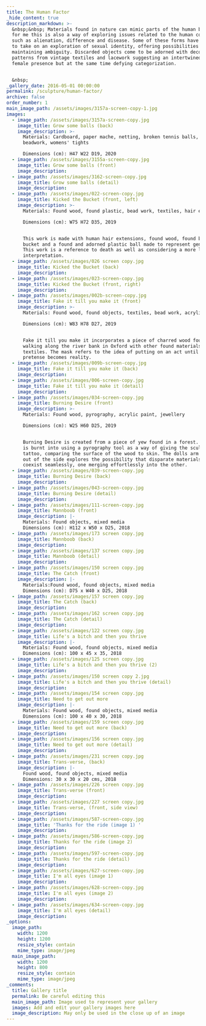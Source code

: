 ```yaml
---
title: The Human Factor
_hide_content: true
description_markdown: >-
  &nbsp;&nbsp; Materials found in nature can mimic parts of the human body and
  for me this is also a way of exploring issues related to the human condition
  such as alienation, difference and disease. Some of these forms have evolved
  to take on an exploration of sexual identity, offering possibilities but
  maintaining ambiguity. Discarded objects come to be adorned with decorative
  patterns from vintage textiles and lacework suggesting an intertwined male and
  female presence but at the same time defying categorization.


  &nbsp;
_gallery_date: 2016-05-01 00:00:00
permalink: /sculpture/human-factor/
archive: false
order_number: 1
main_image_path: /assets/images/3157a-screen-copy-1.jpg
images:
  - image_path: /assets/images/3157a-screen-copy.jpg
    image_title: Grow some balls (back)
    image_description: >-
      Materials: Cardboard, paper mache, netting, broken tennis balls, textiles,
      beadwork, womens' tights

      Dimensions (cm): H47 W22 D19, 2020
  - image_path: /assets/images/3155a-screen-copy.jpg
    image_title: Grow some balls (front)
    image_description:
  - image_path: /assets/images/3162-screen-copy.jpg
    image_title: Grow some balls (detail)
    image_description:
  - image_path: /assets/images/022-screen-copy.jpg
    image_title: Kicked the Bucket (front, left)
    image_description: >-
      Materials: Found wood, found plastic, bead work, textiles, hair extensions

      Dimensions (cm): W75 H72 D35, 2019


      This work is made with human hair extensions, found wood, found broken
      bucket and a found and adorned plastic ball made to represent genitalia.
      This work is a reference to death as well as considering a more literal
      interpretation.
  - image_path: /assets/images/026 screen copy.jpg
    image_title: Kicked the Bucket (back)
    image_description:
  - image_path: /assets/images/023-screen-copy.jpg
    image_title: Kicked the Bucket (front, right)
    image_description:
  - image_path: /assets/images/002b-screen-copy.jpg
    image_title: Fake it till you make it (front)
    image_description: >-
      Materials: Found wood, found objects, textiles, bead work, acrylic paint

      Dimensions (cm): W83 H78 D27, 2019


      Fake it till you make it incorporates a piece of charred wood found whilst
      walking along the river bank in Oxford with other found materials and
      textiles. The mask refers to the idea of putting on an act until playful
      pretense becomes reality.
  - image_path: /assets/images/009b-screen-copy.jpg
    image_title: Fake it till you make it (back)
    image_description:
  - image_path: /assets/images/006-screen-copy.jpg
    image_title: Fake it till you make it (detail)
    image_description:
  - image_path: /assets/images/034-screen-copy.jpg
    image_title: Burning Desire (front)
    image_description: >-
      Materials: Found wood, pyrography, acrylic paint, jewellery

      Dimensions (cm): W25 H60 D25, 2019


      Burning Desire is created from a piece of yew found in a forest. The wood
      is burnt into using a pyrography tool as a way of giving the sculpture a
      tattoo, comparing the surface of the wood to skin. The dolls arm jutting
      out of the side explores the possibility that disparate materials can
      coexist seamlessly, one merging effortlessly into the other.
  - image_path: /assets/images/039-screen-copy.jpg
    image_title: Burning Desire (back)
    image_description:
  - image_path: /assets/images/043-screen-copy.jpg
    image_title: Burning Desire (detail)
    image_description:
  - image_path: /assets/images/111-screen-copy.jpg
    image_title: Mannboob (front)
    image_description: |-
      Materials: Found objects, mixed media
      Dimensions (cm): H112 x W50 x D25, 2018
  - image_path: /assets/images/173 screen copy.jpg
    image_title: Mannboob (back)
    image_description:
  - image_path: /assets/images/137 screen copy.jpg
    image_title: Mannboob (detail)
    image_description:
  - image_path: /assets/images/150 screen copy.jpg
    image_title: The Catch (front)
    image_description: |-
      Materials:Found wood, found objects, mixed media
      Dimensions (cm): D75 x W40 x D25, 2018
  - image_path: /assets/images/157 screen copy.jpg
    image_title: The Catch (back)
    image_description:
  - image_path: /assets/images/162 screen copy.jpg
    image_title: The Catch (detail)
    image_description:
  - image_path: /assets/images/122 screen copy.jpg
    image_title: Life's a bitch and then you thrive
    image_description: |-
      Materials: Found wood, found objects, mixed media
      Dimensions (cm): 100 x 45 x 35, 2018
  - image_path: /assets/images/125 screen copy.jpg
    image_title: Life's a bitch and then you thrive (2)
    image_description:
  - image_path: /assets/images/150 screen copy 2.jpg
    image_title: Life's a bitch and then you thrive (detail)
    image_description:
  - image_path: /assets/images/154 screen copy.jpg
    image_title: Need to get out more
    image_description: |-
      Materials: Found wood, found objects, mixed media
      Dimensions (cm): 100 x 40 x 30, 2018
  - image_path: /assets/images/159 screen copy.jpg
    image_title: Need to get out more (back)
    image_description:
  - image_path: /assets/images/156 screen copy.jpg
    image_title: Need to get out more (detail)
    image_description:
  - image_path: /assets/images/231 screen copy.jpg
    image_title: Trans-verse, (back)
    image_description: |-
      Found wood, found objects, mixed media
      Dimensions: 30 x 30 x 20 cms, 2018
  - image_path: /assets/images/226 screen copy.jpg
    image_title: Trans-verse (front)
    image_description:
  - image_path: /assets/images/227 screen copy.jpg
    image_title: Trans-verse, (front, side view)
    image_description:
  - image_path: /assets/images/587-screen-copy.jpg
    image_title: 'Thanks for the ride (image 1) '
    image_description:
  - image_path: /assets/images/586-screen-copy.jpg
    image_title: Thanks for the ride (image 2)
    image_description:
  - image_path: /assets/images/597-screen-copy.jpg
    image_title: Thanks for the ride (detail)
    image_description:
  - image_path: /assets/images/627-screen-copy.jpg
    image_title: I'm all eyes (image 1)
    image_description:
  - image_path: /assets/images/628-screen-copy.jpg
    image_title: I'm all eyes (image 2)
    image_description:
  - image_path: /assets/images/634-screen-copy.jpg
    image_title: I'm all eyes (detail)
    image_description:
_options:
  image_path:
    width: 1200
    height: 1200
    resize_style: contain
    mime_type: image/jpeg
  main_image_path:
    width: 1200
    height: 800
    resize_style: contain
    mime_type: image/jpeg
_comments:
  title: Gallery title
  permalink: Be careful editing this
  main_image_path: Image used to represent your gallery
  images: Add and edit your gallery images here
  image_description: May only be used in the close up of an image
---
```




